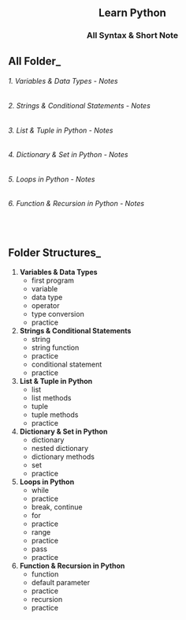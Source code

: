 <h2 align="center"> Learn Python </h2>

<h3 align="center"><a style="text-decoration:none" href="https://tamimiqbal.notion.site/All-Syntax-Short-Note-11ebf6be67d480dd86dada64b2cc6756?pvs=4">All Syntax & Short Note</a></h3>

## All Folder_

<h6> 1. Variables & Data Types - <a style="text-decoration:none" href="https://tamimiqbal.notion.site/1-Variables-Data-Types-2a283b0128cc47e39fa31fa13754c266?pvs=4" >Notes</a></h6>
<h6> 2. Strings & Conditional Statements - <a style="text-decoration:none" href="https://tamimiqbal.notion.site/2-Strings-Conditionals-f87143db09184e0799591beaa1ac484f?pvs=4" >Notes</a> </h6>
<h6> 3. List & Tuple in Python - <a style="text-decoration:none" href="https://tamimiqbal.notion.site/3-List-Tuples-4f6a435875554f5f88030459edf99c45?pvs=4" >Notes</a> </h6>

<h6>4. Dictionary & Set in Python - <a style="text-decoration:none" href="https://tamimiqbal.notion.site/4-Dictionary-Set-in-Python-74e85ebb55c94d71970ab4f2059e0982?pvs=4">Notes</a> </h6>
 

<h6>5. Loops in Python - <a style="text-decoration:none" href="https://tamimiqbal.notion.site/5-Loops-in-Python-11ebf6be67d48022b733ce346c608467?pvs=4">Notes</a> </h6>

<h6>6. Function & Recursion in Python - <a style="text-decoration:none" href="https://tamimiqbal.notion.site/6-Functions-Recursion-in-Python-11fbf6be67d480608ed3d3c9b6e053d4?pvs=4">Notes</a> </h6>

<br>

## Folder Structures_

1. **Variables & Data Types**
    - first program 
    - variable
    - data type 
    - operator
    - type conversion
    - practice
2. **Strings & Conditional Statements**
    - string
    - string function
    - practice
    - conditional statement
    - practice
3. **List & Tuple in Python**
    - list
    - list methods
    - tuple
    - tuple methods
    - practice
4. **Dictionary & Set in Python**
    - dictionary
    - nested dictionary
    - dictionary methods
    - set
    - practice
5. **Loops in Python**
    - while
    - practice
    - break, continue
    - for 
    - practice
    - range
    - practice
    - pass
    - practice
6. **Function & Recursion in Python**
    - function
    - default parameter
    - practice
    - recursion
    - practice


